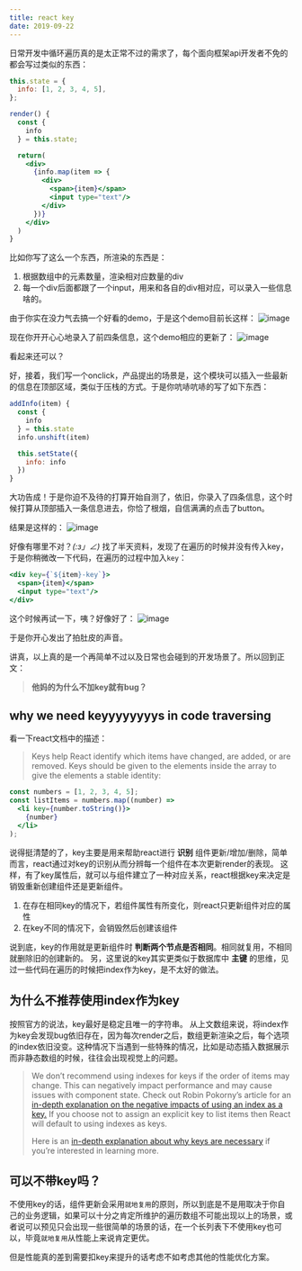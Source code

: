 ```yaml
---
title: react key
date: 2019-09-22
---
```

日常开发中循环遍历真的是太正常不过的需求了，每个面向框架api开发者不免的都会写过类似的东西：
```jsx
this.state = {
  info: [1, 2, 3, 4, 5],
};

render() {
  const {
    info
  } = this.state;

  return(
    <div>
      {info.map(item => {
        <div>
          <span>{item}</span>
          <input type="text"/>
        </div>
      })}
    </div>
  )
}
```
比如你写了这么一个东西，所渲染的东西是：
1. 根据数组中的元素数量，渲染相对应数量的div
2. 每一个div后面都跟了一个input，用来和各自的div相对应，可以录入一些信息啥的。

由于你实在没力气去搞一个好看的demo，于是这个demo目前长这样：
![image](https://user-images.githubusercontent.com/38184077/65155672-46bcba80-da60-11e9-89dd-4f924714af1b.png)

现在你开开心心地录入了前四条信息，这个demo相应的更新了：
![image](https://user-images.githubusercontent.com/38184077/65155691-4e7c5f00-da60-11e9-8ba4-ca52297537d8.png)


看起来还可以？

好，接着，我们写一个onclick，产品提出的场景是，这个模块可以插入一些最新的信息在顶部区域，类似于压栈的方式。于是你吭哧吭哧的写了如下东西：
```jsx
addInfo(item) {
  const {
    info
  } = this.state
  info.unshift(item)

  this.setState({
    info: info
  })
}
```
大功告成！于是你迫不及待的打算开始自测了，依旧，你录入了四条信息，这个时候打算从顶部插入一条信息进去，你恰了根烟，自信满满的点击了button。

结果是这样的：
![image](https://user-images.githubusercontent.com/38184077/65155702-550ad680-da60-11e9-81f7-6c798f906c02.png)


好像有哪里不对？_(:з」∠)_
找了半天资料，发现了在遍历的时候并没有传入key，于是你稍微改一下代码，在遍历的过程中加入`key`：
```jsx
<div key={`${item}-key`}>
  <span>{item}</span>
  <input type="text"/>
</div>
```
这个时候再试一下，咦？好像好了：
![image](https://user-images.githubusercontent.com/38184077/65155714-589e5d80-da60-11e9-8c4f-254883a74eb4.png)

于是你开心发出了拍肚皮的声音。

讲真，以上真的是一个再简单不过以及日常也会碰到的开发场景了。所以回到正文：

> **他妈的为什么不加key就有bug？**


## why we need keyyyyyyyys in code traversing
看一下react文档中的描述：

> Keys help React identify which items have changed, are added, or are removed. Keys should be given to the elements inside the array to give the elements a stable identity:
```jsx
const numbers = [1, 2, 3, 4, 5];
const listItems = numbers.map((number) =>
  <li key={number.toString()}>
    {number}
  </li>
);
```
说得挺清楚的了，key主要是用来帮助react进行 **识别** 组件更新/增加/删除，简单而言，react通过对key的识别从而分辨每一个组件在本次更新render的表现。
这样，有了key属性后，就可以与组件建立了一种对应关系，react根据key来决定是销毁重新创建组件还是更新组件。
1. 在存在相同key的情况下，若组件属性有所变化，则react只更新组件对应的属性
2. 在key不同的情况下，会销毁然后创建该组件

说到底，key的作用就是更新组件时 **判断两个节点是否相同**。相同就复用，不相同就删除旧的创建新的。
另，这里说的key其实更类似于数据库中 **主键** 的思维，见过一些代码在遍历的时候把index作为key，是不太好的做法。

## 为什么不推荐使用index作为key
按照官方的说法，key最好是稳定且唯一的字符串。
从上文数组来说，将index作为key会发现bug依旧存在，因为每次render之后，数组更新渲染之后，每个选项的index依旧没变。这种情况下当遇到一些特殊的情况，比如是动态插入数据展示而非静态数组的时候，往往会出现视觉上的问题。

> We don’t recommend using indexes for keys if the order of items may change. This can negatively impact performance and may cause issues with component state. Check out Robin Pokorny’s article for an [in-depth explanation on the negative impacts of using an index as a key.](https://medium.com/@robinpokorny/index-as-a-key-is-an-anti-pattern-e0349aece318) If you choose not to assign an explicit key to list items then React will default to using indexes as keys.
> 
> Here is an [in-depth explanation about why keys are necessary](https://reactjs.org/docs/lists-and-keys.html#keys) if you’re interested in learning more.

## 可以不带key吗？
不使用key的话，组件更新会采用`就地复用`的原则，所以到底是不是用取决于你自己的业务逻辑，如果可以十分之肯定所维护的遍历数组不可能出现以上的场景，或者说可以预见只会出现一些很简单的场景的话，在一个长列表下不使用key也可以，毕竟`就地复用`从性能上来说肯定更优。

但是性能真的差到需要扣key来提升的话考虑不如考虑其他的性能优化方案。